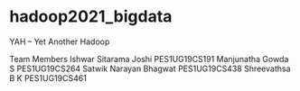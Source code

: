 # hadoop2021_bigdata

YAH – Yet Another Hadoop

Team Members
Ishwar Sitarama Joshi PES1UG19CS191
Manjunatha Gowda S  PES1UG19CS264
Satwik Narayan Bhagwat PES1UG19CS438
Shreevathsa B K PES1UG19CS461



